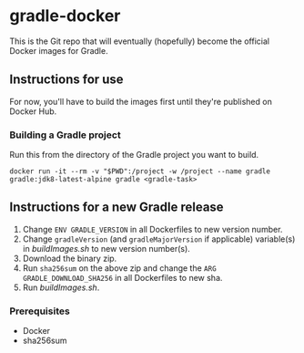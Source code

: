 # gradle-docker
This is the Git repo that will eventually (hopefully) become the official Docker images for Gradle.

## Instructions for use
For now, you'll have to build the images first until they're published on Docker Hub.

### Building a Gradle project
Run this from the directory of the Gradle project you want to build.

`docker run -it --rm -v "$PWD":/project -w /project --name gradle gradle:jdk8-latest-alpine gradle <gradle-task>`

## Instructions for a new Gradle release
1. Change `ENV GRADLE_VERSION` in all Dockerfiles to new version number.
1. Change `gradleVersion` (and `gradleMajorVersion` if applicable) variable(s) in _buildImages.sh_ to new version number(s).
1. Download the binary zip.
1. Run `sha256sum` on the above zip and change the `ARG GRADLE_DOWNLOAD_SHA256` in all Dockerfiles to new sha.
1. Run _buildImages.sh_.

### Prerequisites
* Docker
* sha256sum
